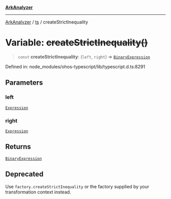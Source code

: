 [**ArkAnalyzer**](../../../../README.md)

***

[ArkAnalyzer](../../../../globals.md) / [ts](../README.md) / createStrictInequality

# Variable: ~~createStrictInequality()~~

> `const` **createStrictInequality**: (`left`, `right`) => [`BinaryExpression`](../interfaces/BinaryExpression.md)

Defined in: node\_modules/ohos-typescript/lib/typescript.d.ts:8291

## Parameters

### left

[`Expression`](../interfaces/Expression.md)

### right

[`Expression`](../interfaces/Expression.md)

## Returns

[`BinaryExpression`](../interfaces/BinaryExpression.md)

## Deprecated

Use `factory.createStrictInequality` or the factory supplied by your transformation context instead.
